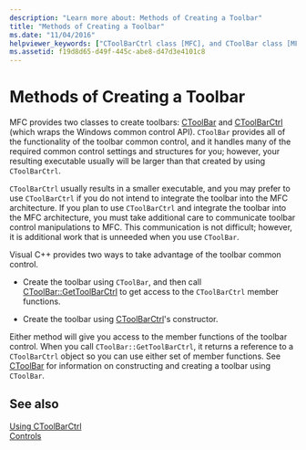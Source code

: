 ```yaml
---
description: "Learn more about: Methods of Creating a Toolbar"
title: "Methods of Creating a Toolbar"
ms.date: "11/04/2016"
helpviewer_keywords: ["CToolBarCtrl class [MFC], and CToolBar class [MFC]", "CToolBar class [MFC], creating toolbars", "MFC toolbars", "toolbar controls [MFC]", "toolbar controls [MFC], creating", "CToolBarCtrl class [MFC], creating toolbars"]
ms.assetid: f19d8d65-d49f-445c-abe8-d47d3e4101c8
---
```

# Methods of Creating a Toolbar

MFC provides two classes to create toolbars: [CToolBar](reference/ctoolbar-class.md) and [CToolBarCtrl](reference/ctoolbarctrl-class.md) (which wraps the Windows common control API). `CToolBar` provides all of the functionality of the toolbar common control, and it handles many of the required common control settings and structures for you; however, your resulting executable usually will be larger than that created by using `CToolBarCtrl`.

`CToolBarCtrl` usually results in a smaller executable, and you may prefer to use `CToolBarCtrl` if you do not intend to integrate the toolbar into the MFC architecture. If you plan to use `CToolBarCtrl` and integrate the toolbar into the MFC architecture, you must take additional care to communicate toolbar control manipulations to MFC. This communication is not difficult; however, it is additional work that is unneeded when you use `CToolBar`.

Visual C++ provides two ways to take advantage of the toolbar common control.

- Create the toolbar using `CToolBar`, and then call [CToolBar::GetToolBarCtrl](reference/ctoolbar-class.md#gettoolbarctrl) to get access to the `CToolBarCtrl` member functions.

- Create the toolbar using [CToolBarCtrl](reference/ctoolbarctrl-class.md)'s constructor.

Either method will give you access to the member functions of the toolbar control. When you call `CToolBar::GetToolBarCtrl`, it returns a reference to a `CToolBarCtrl` object so you can use either set of member functions. See [CToolBar](reference/ctoolbar-class.md) for information on constructing and creating a toolbar using `CToolBar`.

## See also

[Using CToolBarCtrl](using-ctoolbarctrl.md)<br/>
[Controls](controls-mfc.md)
